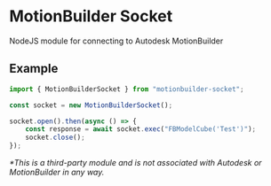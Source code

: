 # MotionBuilder Socket
NodeJS module for connecting to Autodesk MotionBuilder

## Example
```typescript
import { MotionBuilderSocket } from "motionbuilder-socket";

const socket = new MotionBuilderSocket();

socket.open().then(async () => {
    const response = await socket.exec("FBModelCube('Test')");
    socket.close();
});
```


_*This is a third-party module and is not associated with Autodesk or MotionBuilder in any way._